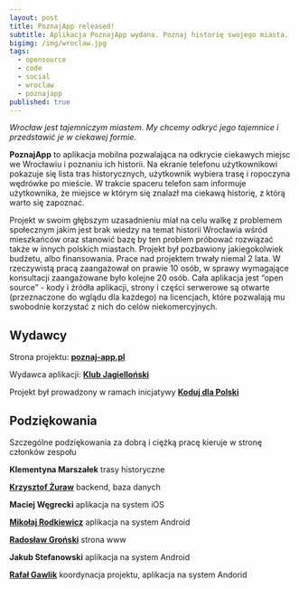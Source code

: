 ```yaml
---
layout: post
title: PoznajApp released!
subtitle: Aplikacja PoznajApp wydana. Poznaj historię swojego miasta.
bigimg: /img/wroclaw.jpg
tags:
  - opensource
  - code
  - social
  - wroclaw
  - poznajapp
published: true
---
```

_Wrocław jest tajemniczym miastem. My chcemy odkryć jego tajemnice i przedstawić je w ciekawej formie._

**PoznajApp** to aplikacja mobilna pozwalająca na odkrycie ciekawych miejsc we Wrocławiu i poznaniu ich historii. Na ekranie telefonu użytkownikowi pokazuje się lista tras historycznych, użytkownik wybiera trasę i ropoczyna wędrówke po mieście. W trakcie spaceru telefon sam informuje użytkownika, że miejsce w którym się znalazł ma ciekawą historię, z którą warto się zapoznać.

Projekt w swoim głębszym uzasadnieniu miał na celu walkę z problemem społecznym jakim jest brak wiedzy na temat historii Wrocławia wśród mieszkańców oraz stanowić bazę by ten problem próbować rozwiązać także w innych polskich miastach. Projekt był pozbawiony jakiegokolwiek budżetu, albo finansowania. Prace nad projektem trwały niemal 2 lata. W rzeczywistą pracą zaangażował on prawie 10 osób, w sprawy wymagające konsultacji zaangażowane było kolejne 20 osób. Cała aplikacja jest “open source” - kody i źródła aplikacji, strony i części serwerowe są otwarte (przeznaczone do wglądu dla każdego) na licencjach, które pozwalają mu swobodnie korzystać z nich do celów niekomercyjnych. 



## Wydawcy

Strona projektu: [**poznaj-app.pl**](http://www.poznaj-app.pl)

Wydawca aplikacji: [**Klub Jagielloński**](http://klubjagiellonski.pl)

Projekt był prowadzony w ramach inicjatywy [**Koduj dla Polski**](https://kodujdlapolski.pl)


## Podziękowania

Szczególne podziękowania za dobrą i ciężką pracę kieruje w stronę członków zespołu

**Klementyna Marszałek**
trasy historyczne

[**Krzysztof Żuraw**](https://krzysztofzuraw.com)
backend, baza danych

**Maciej Węgrecki**
aplikacja na system iOS

[**Mikołaj Rodkiewicz**](https://github.com/Salezjana)
aplikacja na system Android

[**Radosław Groński**](https://github.com/radekgronski)
strona www

**Jakub Stefanowski**
aplikacja na system Android

[**Rafał Gawlik**](https://rafalgawlik.github.io)
koordynacja projektu, aplikacja na system Andorid
